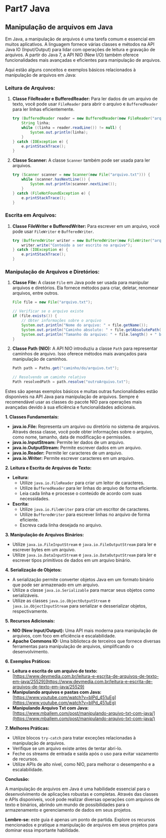 # Part7 Java

## Manipulação de arquivos em Java

Em Java, a manipulação de arquivos é uma tarefa comum e essencial em muitos aplicativos. A linguagem fornece várias classes e métodos na API Java IO (Input/Output) para lidar com operações de leitura e gravação de arquivos. A partir do Java 7, a API NIO (New I/O) também oferece funcionalidades mais avançadas e eficientes para manipulação de arquivos.

Aqui estão alguns conceitos e exemplos básicos relacionados à manipulação de arquivos em Java:

### Leitura de Arquivos:

1. **Classe FileReader e BufferedReader:**
   Para ler dados de um arquivo de texto, você pode usar `FileReader` para abrir o arquivo e `BufferedReader` para ler linhas eficientemente.

    ```java
    try (BufferedReader reader = new BufferedReader(new FileReader("arquivo.txt"))) {
        String linha;
        while ((linha = reader.readLine()) != null) {
            System.out.println(linha);
        }
    } catch (IOException e) {
        e.printStackTrace();
    }
    ```

2. **Classe Scanner:**
   A classe `Scanner` também pode ser usada para ler arquivos.

    ```java
    try (Scanner scanner = new Scanner(new File("arquivo.txt"))) {
        while (scanner.hasNextLine()) {
            System.out.println(scanner.nextLine());
        }
    } catch (FileNotFoundException e) {
        e.printStackTrace();
    }
    ```

### Escrita em Arquivos:

1. **Classe FileWriter e BufferedWriter:**
   Para escrever em um arquivo, você pode usar `FileWriter` e `BufferedWriter`.

    ```java
    try (BufferedWriter writer = new BufferedWriter(new FileWriter("arquivo_saida.txt"))) {
        writer.write("Conteúdo a ser escrito no arquivo");
    } catch (IOException e) {
        e.printStackTrace();
    }
    ```

### Manipulação de Arquivos e Diretórios:

1. **Classe File:**
   A classe `File` em Java pode ser usada para manipular arquivos e diretórios. Ela fornece métodos para criar, deletar, renomear arquivos, entre outros.

    ```java
    File file = new File("arquivo.txt");

    // Verificar se o arquivo existe
    if (file.exists()) {
        // Obter informações sobre o arquivo
        System.out.println("Nome do arquivo: " + file.getName());
        System.out.println("Caminho absoluto: " + file.getAbsolutePath());
        System.out.println("Tamanho do arquivo: " + file.length() + " bytes");
    }
    ```

2. **Classe Path (NIO):**
   A API NIO introduziu a classe `Path` para representar caminhos de arquivo. Isso oferece métodos mais avançados para manipulação de caminhos.

    ```java
    Path path = Paths.get("caminho/do/arquivo.txt");

    // Resolvendo um caminho relativo
    Path resolvedPath = path.resolve("outroArquivo.txt");
    ```

Estes são apenas exemplos básicos e muitas outras funcionalidades estão disponíveis na API Java para manipulação de arquivos. Sempre é recomendável usar as classes do pacote NIO para operações mais avançadas devido à sua eficiência e funcionalidades adicionais.

**1. Classes Fundamentais:**

* **java.io.File:** Representa um arquivo ou diretório no sistema de arquivos. Através dessa classe, você pode obter informações sobre o arquivo, como nome, tamanho, data de modificação e permissões.
* **java.io.InputStream:** Permite ler dados de um arquivo.
* **java.io.OutputStream:** Permite escrever dados em um arquivo.
* **java.io.Reader:** Permite ler caracteres de um arquivo.
* **java.io.Writer:** Permite escrever caracteres em um arquivo.

**2. Leitura e Escrita de Arquivos de Texto:**

* **Leitura:**
    * Utilize `java.io.FileReader` para criar um leitor de caracteres.
    * Utilize `BufferedReader` para ler linhas do arquivo de forma eficiente.
    * Leia cada linha e processe o conteúdo de acordo com suas necessidades.
* **Escrita:**
    * Utilize `java.io.FileWriter` para criar um escritor de caracteres.
    * Utilize `BufferedWriter` para escrever linhas no arquivo de forma eficiente.
    * Escreva cada linha desejada no arquivo.

**3. Manipulação de Arquivos Binários:**

* Utilize `java.io.FileInputStream` e `java.io.FileOutputStream` para ler e escrever bytes em um arquivo.
* Utilize `java.io.DataInputStream` e `java.io.DataOutputStream` para ler e escrever tipos primitivos de dados em um arquivo binário.

**4. Serialização de Objetos:**

* A serialização permite converter objetos Java em um formato binário que pode ser armazenado em um arquivo.
* Utilize a classe `java.io.Serializable` para marcar seus objetos como serializáveis.
* Utilize as classes `java.io.ObjectOutputStream` e `java.io.ObjectInputStream` para serializar e desserializar objetos, respectivamente.

**5. Recursos Adicionais:**

* **NIO (New Input/Output):** Uma API mais moderna para manipulação de arquivos, com foco em eficiência e escalabilidade.
* **Apache Commons IO:** Uma biblioteca de terceiros que fornece diversas ferramentas para manipulação de arquivos, simplificando o desenvolvimento.

**6. Exemplos Práticos:**

* **Leitura e escrita de um arquivo de texto:** [https://www.devmedia.com.br/leitura-e-escrita-de-arquivos-de-texto-em-java/25529](https://www.devmedia.com.br/leitura-e-escrita-de-arquivos-de-texto-em-java/25529)
* **Manipulando arquivos e pastas com Java:** [https://www.youtube.com/watch?v=bIPd_451uEg](https://www.youtube.com/watch?v=bIPd_451uEg)
* **Manipulando Arquivo Txt com Java:** [https://www.mballem.com/post/manipulando-arquivo-txt-com-java/](https://www.mballem.com/post/manipulando-arquivo-txt-com-java/)

**7. Melhores Práticas:**

* Utilize blocos `try-catch` para tratar exceções relacionadas à manipulação de arquivos.
* Verifique se um arquivo existe antes de tentar abri-lo.
* Feche os streams de entrada e saída após o uso para evitar vazamento de recursos.
* Utilize APIs de alto nível, como NIO, para melhorar o desempenho e a escalabilidade.

**Conclusão:**

A manipulação de arquivos em Java é uma habilidade essencial para o desenvolvimento de aplicações robustas e completas. Através das classes e APIs disponíveis, você pode realizar diversas operações com arquivos de texto e binários, abrindo um mundo de possibilidades para o armazenamento e gerenciamento de dados em seus projetos.

**Lembre-se:** este guia é apenas um ponto de partida. Explore os recursos mencionados e pratique a manipulação de arquivos em seus projetos para dominar essa importante habilidade.
